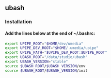 ## ubash

### Installation

#### Add the lines below at the end of ~/.bashrc:
```bash
export UPIPE_ROOT="$HOME/dev/umedia"
export UPIPE_DEV_ROOT="$HOME/.umedia/upipe"
export UPIPE_PATH="$UPIPE_DEV_ROOT:$UPIPE_ROOT"
export UBASH_ROOT="/data/studio/ubash"
export UBASH_VERSION="stable"
source $UBASH_ROOT/$UBASH_VERSION/env
source $UBASH_ROOT/$UBASH_VERSION/init
```
